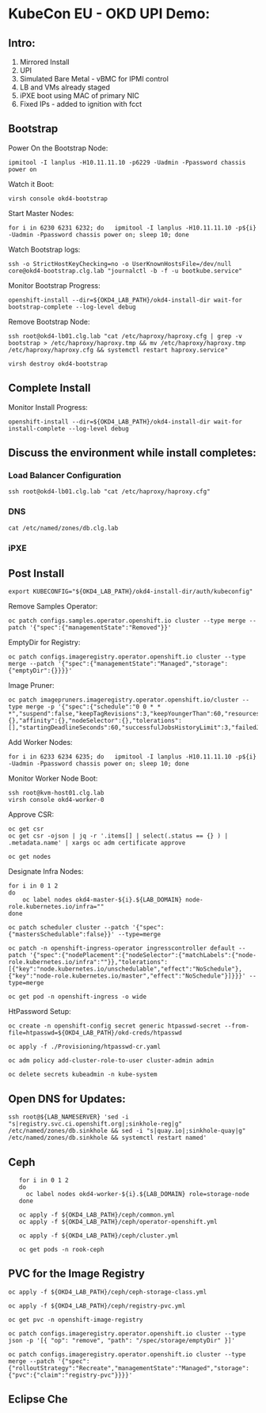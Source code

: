 # KubeCon EU - OKD UPI Demo:

## Intro:

1. Mirrored Install
1. UPI
1. Simulated Bare Metal - vBMC for IPMI control
1. LB and VMs already staged
1. iPXE boot using MAC of primary NIC
1. Fixed IPs - added to ignition with fcct

## Bootstrap

Power On the Bootstrap Node:

    ipmitool -I lanplus -H10.11.11.10 -p6229 -Uadmin -Ppassword chassis power on

Watch it Boot:

    virsh console okd4-bootstrap

Start Master Nodes:

    for i in 6230 6231 6232; do   ipmitool -I lanplus -H10.11.11.10 -p${i} -Uadmin -Ppassword chassis power on; sleep 10; done

Watch Bootstrap logs:

    ssh -o StrictHostKeyChecking=no -o UserKnownHostsFile=/dev/null core@okd4-bootstrap.clg.lab "journalctl -b -f -u bootkube.service"

Monitor Bootstrap Progress:

    openshift-install --dir=${OKD4_LAB_PATH}/okd4-install-dir wait-for bootstrap-complete --log-level debug

Remove Bootstrap Node:

    ssh root@okd4-lb01.clg.lab "cat /etc/haproxy/haproxy.cfg | grep -v bootstrap > /etc/haproxy/haproxy.tmp && mv /etc/haproxy/haproxy.tmp /etc/haproxy/haproxy.cfg && systemctl restart haproxy.service"

    virsh destroy okd4-bootstrap

## Complete Install

Monitor Install Progress:

    openshift-install --dir=${OKD4_LAB_PATH}/okd4-install-dir wait-for install-complete --log-level debug

## Discuss the environment while install completes:

### Load Balancer Configuration

    ssh root@okd4-lb01.clg.lab "cat /etc/haproxy/haproxy.cfg"

### DNS

    cat /etc/named/zones/db.clg.lab

### iPXE



## Post Install

    export KUBECONFIG="${OKD4_LAB_PATH}/okd4-install-dir/auth/kubeconfig"

Remove Samples Operator:

    oc patch configs.samples.operator.openshift.io cluster --type merge --patch '{"spec":{"managementState":"Removed"}}'

EmptyDir for Registry:

    oc patch configs.imageregistry.operator.openshift.io cluster --type merge --patch '{"spec":{"managementState":"Managed","storage":{"emptyDir":{}}}}'

Image Pruner:

    oc patch imagepruners.imageregistry.operator.openshift.io/cluster --type merge -p '{"spec":{"schedule":"0 0 * * *","suspend":false,"keepTagRevisions":3,"keepYoungerThan":60,"resources":{},"affinity":{},"nodeSelector":{},"tolerations":[],"startingDeadlineSeconds":60,"successfulJobsHistoryLimit":3,"failedJobsHistoryLimit":3}}'

Add Worker Nodes:

    for i in 6233 6234 6235; do   ipmitool -I lanplus -H10.11.11.10 -p${i} -Uadmin -Ppassword chassis power on; sleep 10; done

Monitor Worker Node Boot:

    ssh root@kvm-host01.clg.lab
    virsh console okd4-worker-0

Approve CSR:

    oc get csr
    oc get csr -ojson | jq -r '.items[] | select(.status == {} ) | .metadata.name' | xargs oc adm certificate approve

    oc get nodes

Designate Infra Nodes:

    for i in 0 1 2
    do
        oc label nodes okd4-master-${i}.${LAB_DOMAIN} node-role.kubernetes.io/infra=""
    done

    oc patch scheduler cluster --patch '{"spec":{"mastersSchedulable":false}}' --type=merge

    oc patch -n openshift-ingress-operator ingresscontroller default --patch '{"spec":{"nodePlacement":{"nodeSelector":{"matchLabels":{"node-role.kubernetes.io/infra":""}},"tolerations":[{"key":"node.kubernetes.io/unschedulable","effect":"NoSchedule"},{"key":"node-role.kubernetes.io/master","effect":"NoSchedule"}]}}}' --type=merge

    oc get pod -n openshift-ingress -o wide

HtPassword Setup:

    oc create -n openshift-config secret generic htpasswd-secret --from-file=htpasswd=${OKD4_LAB_PATH}/okd-creds/htpasswd

    oc apply -f ./Provisioning/htpasswd-cr.yaml
    
    oc adm policy add-cluster-role-to-user cluster-admin admin
    
    oc delete secrets kubeadmin -n kube-system

## Open DNS for Updates:

    ssh root@${LAB_NAMESERVER} 'sed -i "s|registry.svc.ci.openshift.org|;sinkhole-reg|g" /etc/named/zones/db.sinkhole && sed -i "s|quay.io|;sinkhole-quay|g" /etc/named/zones/db.sinkhole && systemctl restart named'

## Ceph

       for i in 0 1 2
       do
         oc label nodes okd4-worker-${i}.${LAB_DOMAIN} role=storage-node
       done

       oc apply -f ${OKD4_LAB_PATH}/ceph/common.yml
       oc apply -f ${OKD4_LAB_PATH}/ceph/operator-openshift.yml

       oc apply -f ${OKD4_LAB_PATH}/ceph/cluster.yml

       oc get pods -n rook-ceph

## PVC for the Image Registry

    oc apply -f ${OKD4_LAB_PATH}/ceph/ceph-storage-class.yml

    oc apply -f ${OKD4_LAB_PATH}/ceph/registry-pvc.yml

    oc get pvc -n openshift-image-registry
    
    oc patch configs.imageregistry.operator.openshift.io cluster --type json -p '[{ "op": "remove", "path": "/spec/storage/emptyDir" }]'

    oc patch configs.imageregistry.operator.openshift.io cluster --type merge --patch '{"spec":{"rolloutStrategy":"Recreate","managementState":"Managed","storage":{"pvc":{"claim":"registry-pvc"}}}}'

## Eclipse Che

